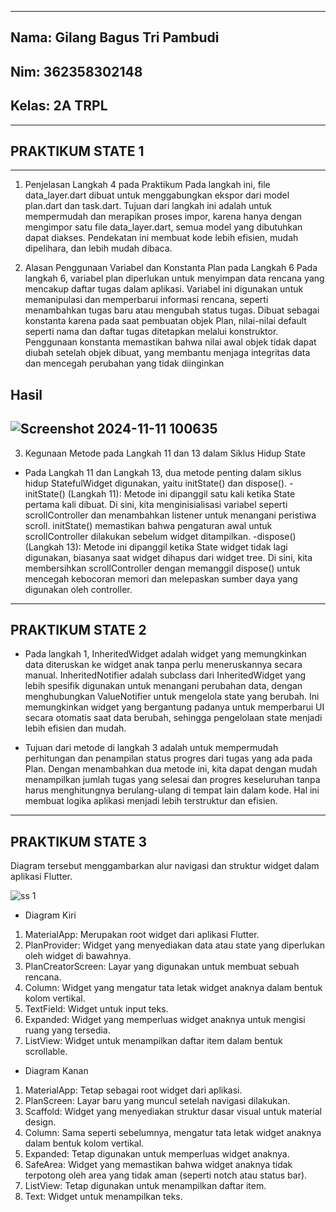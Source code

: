 -------------------------------
Nama: Gilang Bagus Tri Pambudi
-
Nim: 362358302148
-
Kelas: 2A TRPL
-
-------------------------------
PRAKTIKUM STATE 1
-
-------------------------------
1. Penjelasan Langkah 4 pada Praktikum
Pada langkah ini, file data_layer.dart dibuat untuk menggabungkan ekspor dari model plan.dart dan task.dart. Tujuan dari langkah ini adalah untuk mempermudah dan merapikan proses impor, karena hanya dengan mengimpor satu file data_layer.dart, semua model yang dibutuhkan dapat diakses. Pendekatan ini membuat kode lebih efisien, mudah dipelihara, dan lebih mudah dibaca.

2. Alasan Penggunaan Variabel dan Konstanta Plan pada Langkah 6
Pada langkah 6, variabel plan diperlukan untuk menyimpan data rencana yang mencakup daftar tugas dalam aplikasi. Variabel ini digunakan untuk memanipulasi dan memperbarui informasi rencana, seperti menambahkan tugas baru atau mengubah status tugas. Dibuat sebagai konstanta karena pada saat pembuatan objek Plan, nilai-nilai default seperti nama dan daftar tugas ditetapkan melalui konstruktor. Penggunaan konstanta memastikan bahwa nilai awal objek tidak dapat diubah setelah objek dibuat, yang membantu menjaga integritas data dan mencegah perubahan yang tidak diinginkan

Hasil
-
![Screenshot 2024-11-11 100635](https://github.com/user-attachments/assets/78383d95-99a0-40e7-b229-a80901c4a0d5)
-
3. Kegunaan Metode pada Langkah 11 dan 13 dalam Siklus Hidup State
- Pada Langkah 11 dan Langkah 13, dua metode penting dalam siklus hidup StatefulWidget digunakan, yaitu initState() dan dispose().
-initState() (Langkah 11): Metode ini dipanggil satu kali ketika State pertama kali dibuat. Di sini, kita menginisialisasi variabel seperti scrollController dan menambahkan listener untuk menangani peristiwa scroll. initState() memastikan bahwa pengaturan awal untuk scrollController dilakukan sebelum widget ditampilkan.
-dispose() (Langkah 13): Metode ini dipanggil ketika State widget tidak lagi digunakan, biasanya saat widget dihapus dari widget tree. Di sini, kita membersihkan scrollController dengan memanggil dispose() untuk mencegah kebocoran memori dan melepaskan sumber daya yang digunakan oleh controller.
-------------------------------
PRAKTIKUM STATE 2
-------------------------------
- Pada langkah 1, InheritedWidget adalah widget yang memungkinkan data diteruskan ke widget anak tanpa perlu meneruskannya secara manual. InheritedNotifier adalah subclass dari InheritedWidget yang lebih spesifik digunakan untuk menangani perubahan data, dengan menghubungkan ValueNotifier untuk mengelola state yang berubah. Ini memungkinkan widget yang bergantung padanya untuk memperbarui UI secara otomatis saat data berubah, sehingga pengelolaan state menjadi lebih efisien dan mudah.

- Tujuan dari metode di langkah 3 adalah untuk mempermudah perhitungan dan penampilan status progres dari tugas yang ada pada Plan. Dengan menambahkan dua metode ini, kita dapat dengan mudah menampilkan jumlah tugas yang selesai dan progres keseluruhan tanpa harus menghitungnya berulang-ulang di tempat lain dalam kode. Hal ini membuat logika aplikasi menjadi lebih terstruktur dan efisien.

-------------------------------
PRAKTIKUM STATE 3
-------------------------------

Diagram tersebut menggambarkan alur navigasi dan struktur widget dalam aplikasi Flutter.

![ss 1](https://github.com/user-attachments/assets/b5a48ee4-c3be-45b3-b6d0-1bf94b7c9d52)

- Diagram Kiri
1. MaterialApp: Merupakan root widget dari aplikasi Flutter.
2. PlanProvider: Widget yang menyediakan data atau state yang diperlukan oleh widget di bawahnya.
3. PlanCreatorScreen: Layar yang digunakan untuk membuat sebuah rencana.
4. Column: Widget yang mengatur tata letak widget anaknya dalam bentuk kolom vertikal.
5. TextField: Widget untuk input teks.
6. Expanded: Widget yang memperluas widget anaknya untuk mengisi ruang yang tersedia.
7. ListView: Widget untuk menampilkan daftar item dalam bentuk scrollable.

- Diagram Kanan
1. MaterialApp: Tetap sebagai root widget dari aplikasi.
2. PlanScreen: Layar baru yang muncul setelah navigasi dilakukan.
3. Scaffold: Widget yang menyediakan struktur dasar visual untuk material design.
4. Column: Sama seperti sebelumnya, mengatur tata letak widget anaknya dalam bentuk kolom vertikal.
5. Expanded: Tetap digunakan untuk memperluas widget anaknya.
6. SafeArea: Widget yang memastikan bahwa widget anaknya tidak terpotong oleh area yang tidak aman (seperti notch atau status bar).
7. ListView: Tetap digunakan untuk menampilkan daftar item.
8. Text: Widget untuk menampilkan teks.

